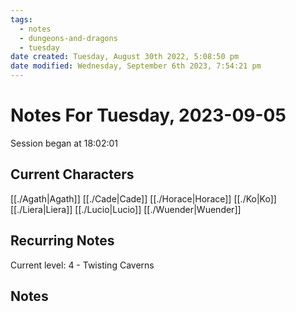 ```yaml
---
tags:
  - notes
  - dungeons-and-dragons
  - tuesday
date created: Tuesday, August 30th 2022, 5:08:50 pm
date modified: Wednesday, September 6th 2023, 7:54:21 pm
---
```


# Notes For Tuesday, 2023-09-05
Session began at 18:02:01
## Current Characters
[[./Agath|Agath]]
[[./Cade|Cade]]
[[./Horace|Horace]]
[[./Ko|Ko]]
[[./Liera|Liera]]
[[./Lucio|Lucio]]
[[./Wuender|Wuender]]
## Recurring Notes
Current level: 4 - Twisting Caverns
## Notes

